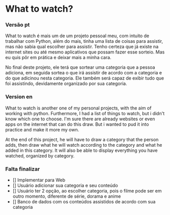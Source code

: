# What to watch?

### Versão pt

What to watch é mais um de um projeto pessoal meu, com intuito de trabalhar com Python, além do mais, tinha uma lista de coisas para assistir, mas não sabia qual escolher para assistir. Tenho certeza que já existe na internet sites ou até mesmo aplicativos que possam fazer esse sorteio. Mas eu quis pôr em prática e deixar mais a minha cara.

No final deste projeto, ele terá que sortear uma categoria que a pessoa adiciona, em seguida sortea o que irá assistir de acordo com a categoria e do que adicinou nesta categoria. Ele também será capaz de exibir tudo que foi assistindo, devidamente organizado por sua categoria.


### Version en
What to watch is another one of my personal projects, with the aim of working with python. Furthermore, I had a list of things to watch, but i didn't know which one to choose. I'm sure there are already websites or even apps on the internet that can do this draw. But i wanted to pud it into practice and make it more my own.

At the end of this project, he will have to draw a category that the person adds, then draw what he will watch according to the category and what he added in this category. It will also be able to display everything you have watched, organized by category.


### Falta finalizar
- [] Implementar para Web
- [] Usuário adicionar sua categoria e seu conteúdo
- [] Usuário ter 2 opção, ao escolher categoria, pois o filme pode ser em outro momento, diferente de série, dorama e anime
- [] Banco de dados com os conteúdos assistidos de acordo com sua categoria